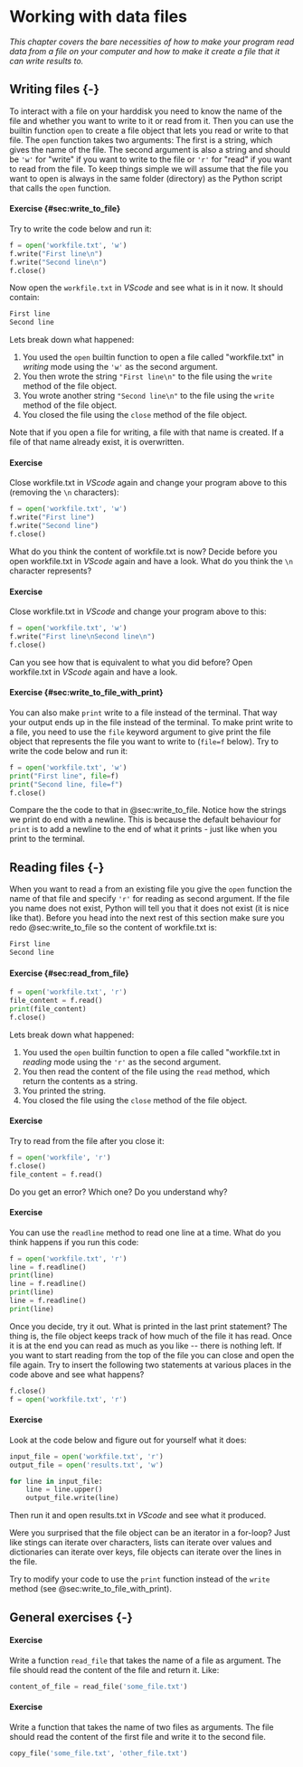 # Working with data files

*This chapter covers the bare necessities of how to make your program read data from a file on your computer and how to make it create a file that it can write results to.*

## Writing files {-}

To interact with a file on your harddisk you need to know the name of the file and whether you want to write to it or read from it. Then you can use the builtin function `open` to create a file object that lets you read or write to that file. The `open` function takes two arguments: The first is a string, which gives the name of the file. The second argument is also a string and should be `'w'` for "write" if you want to write to the file or `'r'` for "read" if you want to read from the file. To keep things simple we will assume that the file you want to open is always in the same folder (directory) as the Python script that calls the `open` function.

#### Exercise {#sec:write_to_file}
Try to write the code below and run it:

```python
f = open('workfile.txt', 'w')
f.write("First line\n")
f.write("Second line\n")
f.close()
```

Now open the `workfile.txt` in *VScode* and see what is in it now. It should contain:

```zsh
First line
Second line
```

Lets break down what happened:

1. You used the `open` builtin function to open a file called "workfile.txt" in *writing* mode using the `'w'` as the second argument.
2. You then wrote the string `"First line\n"`  to the file using the `write` method of the file object.
3. You wrote another string `"Second line\n"`  to the file using the `write` method of the file object.
4. You closed the file using the `close` method of the file object.

Note that if you open a file for writing, a file with that name is created. If a file of that name already exist, it is overwritten.

#### Exercise
Close workfile.txt in *VScode* again and change your program above to this (removing the `\n` characters):

```python
f = open('workfile.txt', 'w')
f.write("First line")
f.write("Second line")
f.close()
```

What do you think the content of workfile.txt is now? Decide before you open workfile.txt in *VScode* again and have a look. What do you think the `\n` character represents?

#### Exercise
Close workfile.txt in *VScode* and change your program above to this:

```python
f = open('workfile.txt', 'w')
f.write("First line\nSecond line\n")
f.close()
```

Can you see how that is equivalent to what you did before? Open workfile.txt in *VScode* again and have a look.

#### Exercise {#sec:write_to_file_with_print}
You can also make `print` write to a file instead of the terminal. That way your output ends up in the file instead of the terminal. To make print write to a file, you need to use the `file` keyword argument to give print the file object that represents the file you want to write to (`file=f` below). Try to write the code below and run it:

```python
f = open('workfile.txt', 'w')
print("First line", file=f)
print("Second line, file=f")
f.close()
```

Compare the the code to that in @sec:write_to_file. Notice how  the strings we print do end with a newline. This is because the default behaviour for `print` is to add a newline to the end of what it prints - just like when you print to the terminal.

## Reading files {-}

When you want to read a from an existing file you give the `open` function the name of that file and specify `'r'` for reading as second argument. If the file you name does not exist, Python will tell you that it does not exist (it is nice like that). Before you head into the next rest of this section make sure you redo @sec:write_to_file so the content of workfile.txt is:

```zsh
First line
Second line
```

#### Exercise {#sec:read_from_file}

```python
f = open('workfile.txt', 'r')
file_content = f.read()
print(file_content)
f.close()
```

Lets break down what happened:

1. You used the `open` builtin function to open a file called "workfile.txt in *reading* mode using the `'r'` as the second argument.
2. You then read the content of the file using the `read` method, which return the contents as a string.
3. You printed the string. 
4. You closed the file using the `close` method of the file object.

#### Exercise 
Try to read from the file after you close it:

```python    
f = open('workfile', 'r')
f.close()
file_content = f.read()
```

Do you get an error? Which one? Do you understand why?

#### Exercise 
You can use the `readline` method to read one line at a time. What do you think happens if you run this code:

```python
f = open('workfile.txt', 'r')
line = f.readline()
print(line)
line = f.readline()
print(line)
line = f.readline()
print(line)
```

Once you decide, try it out. What is printed in the last print statement? The thing is, the file object keeps track of how much of the file it has read. Once it is at the end you can read as much as you like -- there is nothing left. If you want to start reading from the top of the file you can close and open the file again. Try to insert the following two statements at various places in the code above and see what happens?

```python
f.close()
f = open('workfile.txt', 'r')
```

#### Exercise
Look at the code below and figure out for yourself what it does:

```python
input_file = open('workfile.txt', 'r')
output_file = open('results.txt', 'w')

for line in input_file:
    line = line.upper()
    output_file.write(line)
```

Then run it and open results.txt in *VScode* and see what it produced.

Were you surprised that the file object can be an iterator in a for-loop? Just like stings can iterate over characters, lists can iterate over values and dictionaries can iterate over keys, file objects can iterate over the lines in the file.

Try to modify your code to use the `print` function instead of the `write` method (see @sec:write_to_file_with_print).


## General exercises {-}

#### Exercise
Write a function `read_file` that takes the name of a file as argument. The file should read the content of the file and return it. Like:

```python
content_of_file = read_file('some_file.txt')
```

#### Exercise
Write a function that takes the name of two files as arguments. The file should read the content of the first file and write it to the second file.

```python
copy_file('some_file.txt', 'other_file.txt')
```



